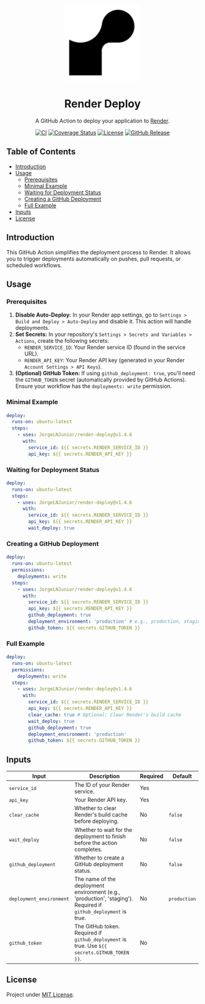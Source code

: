 <div align="center" id="short-description-and-logo">
  
  <img src=".github/render.png" alt="render-icon" border="0" width="200px">

  <h1>Render Deploy</h1>

  <p>A GitHub Action to deploy your application to <a href="https://render.com" target="_blank" rel="noreferrer noopener">Render</a>.</p>

</div>

<div align="center" id="badges">

[![CI](https://img.shields.io/github/actions/workflow/status/JorgeLNJunior/render-deploy/ci.yml?branch=main&style=flat-square)](https://github.com/JorgeLNJunior/render-deploy/actions/workflows/ci.yml)
[![Coverage Status](https://img.shields.io/coverallsCoverage/github/JorgeLNJunior/render-deploy?branch=main&style=flat-square
)](https://coveralls.io/github/JorgeLNJunior/render-deploy?branch=main)
[![License](https://img.shields.io/github/license/JorgeLNJunior/render-deploy?style=flat-square)](LICENSE)
[![GitHub Release](https://img.shields.io/github/v/release/JorgeLNJunior/render-deploy?style=flat-square)](https://github.com/JorgeLNJunior/render-deploy/releases/latest)

</div>

## Table of Contents

- [Introduction](#introduction)
- [Usage](#usage)
  - [Prerequisites](#prerequisites)
  - [Minimal Example](#minimal-example)
  - [Waiting for Deployment Status](#waiting-for-deployment-status)
  - [Creating a GitHub Deployment](#creating-a-github-deployment)
  - [Full Example](#full-example)
- [Inputs](#inputs)
- [License](#license)

## Introduction

This GitHub Action simplifies the deployment process to Render.  It allows you to trigger deployments automatically on pushes, pull requests, or scheduled workflows.

## Usage

### Prerequisites

1. **Disable Auto-Deploy:** In your Render app settings, go to `Settings > Build and Deploy > Auto-Deploy` and disable it. This action will handle deployments.
2. **Set Secrets:** In your repository's `Settings > Secrets and Variables > Actions`, create the following secrets:
    - `RENDER_SERVICE_ID`: Your Render service ID (found in the service URL).
    - `RENDER_API_KEY`: Your Render API key (generated in your Render `Account Settings > API Keys`).
3. **(Optional) GitHub Token:** If using `github_deployment: true`, you'll need the `GITHUB_TOKEN` secret (automatically provided by GitHub Actions).  Ensure your workflow has the `deployments: write` permission.

### Minimal Example

```yaml
deploy:
  runs-on: ubuntu-latest
  steps:
    - uses: JorgeLNJunior/render-deploy@v1.4.6
      with:
        service_id: ${{ secrets.RENDER_SERVICE_ID }}
        api_key: ${{ secrets.RENDER_API_KEY }}
```

### Waiting for Deployment Status

```yaml
deploy:
  runs-on: ubuntu-latest
  steps:
    - uses: JorgeLNJunior/render-deploy@v1.4.6
      with:
        service_id: ${{ secrets.RENDER_SERVICE_ID }}
        api_key: ${{ secrets.RENDER_API_KEY }}
        wait_deploy: true
```

### Creating a GitHub Deployment

```yaml
deploy:
  runs-on: ubuntu-latest
  permissions:
    deployments: write
  steps:
    - uses: JorgeLNJunior/render-deploy@v1.4.6
      with:
        service_id: ${{ secrets.RENDER_SERVICE_ID }}
        api_key: ${{ secrets.RENDER_API_KEY }}
        github_deployment: true
        deployment_environment: 'production' # e.g., production, staging
        github_token: ${{ secrets.GITHUB_TOKEN }}
```

### Full Example

```yaml
deploy:
  runs-on: ubuntu-latest
  permissions:
    deployments: write
  steps:
    - uses: JorgeLNJunior/render-deploy@v1.4.6
      with:
        service_id: ${{ secrets.RENDER_SERVICE_ID }}
        api_key: ${{ secrets.RENDER_API_KEY }}
        clear_cache: true # Optional: Clear Render's build cache
        wait_deploy: true
        github_deployment: true
        deployment_environment: 'production'
        github_token: ${{ secrets.GITHUB_TOKEN }}
```

## Inputs

| Input                | Description                                                                                             | Required | Default |
|----------------------|---------------------------------------------------------------------------------------------------------|----------|---------|
| `service_id`         | The ID of your Render service.                                                                         | Yes      |         |
| `api_key`            | Your Render API key.                                                                                      | Yes      |         |
| `clear_cache`        | Whether to clear Render's build cache before deploying.                                                | No       | `false` |
| `wait_deploy`        | Whether to wait for the deployment to finish before the action completes.                                | No       | `false` |
| `github_deployment` | Whether to create a GitHub deployment status.                                                            | No       | `false` |
| `deployment_environment` | The name of the deployment environment (e.g., 'production', 'staging'). Required if `github_deployment` is true. | No       |  `production`  |
| `github_token`       | The GitHub token. Required if `github_deployment` is true. Use `${{ secrets.GITHUB_TOKEN }}`.            | No       |         |


## License

Project under [MIT License](/LICENSE).
